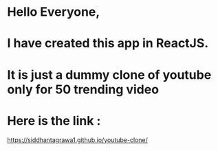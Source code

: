 # Hello Everyone, 
# I have created this app in ReactJS.
# It is just a dummy clone of youtube only for 50 trending video
# Here is the link :
  https://siddhantagrawa1.github.io/youtube-clone/
